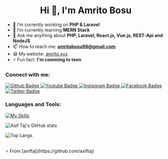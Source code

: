  <h1 align="center">Hi 👋, I'm Amrito Bosu</h1>

   - 🔭 I’m currently working on **PHP & Laravel**
   - 🌱 I’m currently learning **MERN Stack**
   - 💬 Ask me anything about **PHP, Laravel, React.js, Vue.js, REST-Api and NodeJS**
   - 📫 How to reach me: **amritabosu98@gmail.com**
   - 😄 My website: [amrito.xyz](https://amrito.xyz)
   - ⚡ Fun fact: **I'm comming to teen**

### Connect with me:
<div id="badges">
  <a href="https://github.com/amrito502">
    <img src="https://img.shields.io/badge/Github-white?style=for-the-badge&logo=Github&logoColor=black" alt="Github Badge"/>
  </a>
  <a href="https://www.youtube.com/channel/">
    <img src="https://img.shields.io/badge/YouTube-red?style=for-the-badge&logo=youtube&logoColor=white" alt="Youtube Badge"/>
  </a>
   <a href="https://www.instagram.com/">
    <img src="https://img.shields.io/badge/Instagram-purple?style=for-the-badge&logo=instagram&logoColor=white" alt="Instagram Badge"/>
  </a>
   <a href="https://fb.com/">
    <img src="https://img.shields.io/badge/Facebook-blue?style=for-the-badge&logo=facebook&logoColor=white" alt="Facebook Badge"/>
  </a>
   <a href="https://twitter.com/">
    <img src="https://img.shields.io/badge/Twitter-blue?style=for-the-badge&logo=twitter&logoColor=white" alt="Twitter Badge"/>
  </a>
</div>

### Languages and Tools:
[![My Skills](https://skillicons.dev/icons?i=php,laravel,react,vue,tailwind,github,git,postman,figma,xd&perline=5)](https://skillicons.dev)

![Asif Taj's GitHub stats](https://github-readme-stats.vercel.app/api?username=axiftaj&show_icons=true&theme=dark)

![Top Langs](https://github-readme-stats.vercel.app/api/top-langs/?username=axiftaj&theme=dark)


<br>
⭐️ From [axiftaj](https://github.com/axiftaj)
